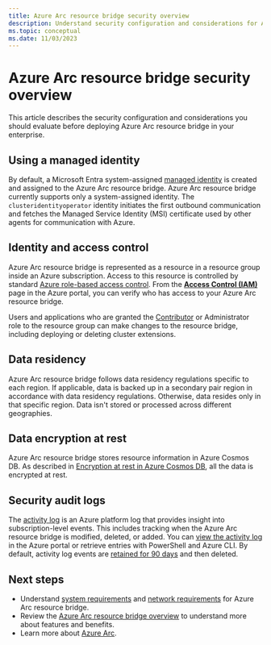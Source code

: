 ```yaml
---
title: Azure Arc resource bridge security overview 
description: Understand security configuration and considerations for Azure Arc resource bridge.
ms.topic: conceptual
ms.date: 11/03/2023
---
```


# Azure Arc resource bridge security overview

This article describes the security configuration and considerations you should evaluate before deploying Azure Arc resource bridge in your enterprise.

## Using a managed identity

By default, a Microsoft Entra system-assigned [managed identity](../../active-directory/managed-identities-azure-resources/overview.md) is created and assigned to the Azure Arc resource bridge. Azure Arc resource bridge currently supports only a system-assigned identity. The `clusteridentityoperator` identity initiates the first outbound communication and fetches the Managed Service Identity (MSI) certificate used by other agents for communication with Azure.

## Identity and access control

Azure Arc resource bridge is represented as a resource in a resource group inside an Azure subscription. Access to this resource is controlled by standard [Azure role-based access control](../../role-based-access-control/overview.md). From the [**Access Control (IAM)**](../../role-based-access-control/role-assignments-portal.yml) page in the Azure portal, you can verify who has access to your Azure Arc resource bridge.

Users and applications who are granted the [Contributor](../../role-based-access-control/built-in-roles.md#contributor) or Administrator role to the resource group can make changes to the resource bridge, including deploying or deleting cluster extensions.

## Data residency

Azure Arc resource bridge follows data residency regulations specific to each region. If applicable, data is backed up in a secondary pair region in accordance with data residency regulations. Otherwise, data resides only in that specific region. Data isn't stored or processed across different geographies.

## Data encryption at rest

Azure Arc resource bridge stores resource information in Azure Cosmos DB. As described in  [Encryption at rest in Azure Cosmos DB](/azure/cosmos-db/database-encryption-at-rest), all the data is encrypted at rest.

## Security audit logs

The [activity log](/azure/azure-monitor/essentials/activity-log-insights) is an Azure platform log that provides insight into subscription-level events. This includes tracking when the Azure Arc resource bridge is modified, deleted, or added. You can [view the activity log](/azure/azure-monitor/essentials/activity-log-insights#view-the-activity-log) in the Azure portal or retrieve entries with PowerShell and Azure CLI. By default, activity log events are [retained for 90 days](/azure/azure-monitor/essentials/activity-log-insights#retention-period) and then deleted.

## Next steps

- Understand [system requirements](system-requirements.md) and [network requirements](network-requirements.md) for Azure Arc resource bridge.
- Review the [Azure Arc resource bridge overview](overview.md) to understand more about features and benefits.
- Learn more about [Azure Arc](../overview.md).
